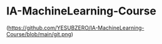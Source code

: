 # IA-MachineLearning-Course
(https://github.com/YESUBZERO/IA-MachineLearning-Course/blob/main/git.png)
